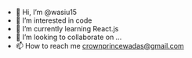 - 👋 Hi, I’m @wasiu15
- 👀 I’m interested in code
- 🌱 I’m currently learning React.js
- 💞️ I’m looking to collaborate on ...
- 📫 How to reach me crownprincewadas@gmail.com

<!---
wasiu15/wasiu15 is a ✨ special ✨ repository because its `README.md` (this file) appears on your GitHub profile.
You can click the Preview link to take a look at your changes.
--->
